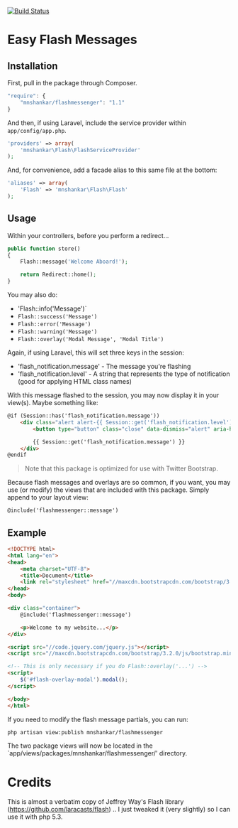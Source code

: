 [![Build Status](https://travis-ci.org/mnshankar/flashmessenger.png)](https://travis-ci.org/mnshankar/flashmessenger)

# Easy Flash Messages

## Installation

First, pull in the package through Composer.

```js
"require": {
    "mnshankar/flashmessenger": "1.1"
}
```

And then, if using Laravel, include the service provider within `app/config/app.php`.

```php
'providers' => array(
    'mnshankar\Flash\FlashServiceProvider'
);
```

And, for convenience, add a facade alias to this same file at the bottom:

```php
'aliases' => array(
    'Flash' => 'mnshankar\Flash\Flash'
);
```

## Usage

Within your controllers, before you perform a redirect...

```php
public function store()
{
    Flash::message('Welcome Aboard!');

    return Redirect::home();
}
```

You may also do:

- 'Flash::info('Message')`
- `Flash::success('Message')`
- `Flash::error('Message')`
- `Flash::warning('Message')`
- `Flash::overlay('Modal Message', 'Modal Title')`

Again, if using Laravel, this will set three keys in the session:

- 'flash_notification.message' - The message you're flashing
- 'flash_notification.level' - A string that represents the type of notification (good for applying HTML class names)

With this message flashed to the session, you may now display it in your view(s). Maybe something like:

```html
@if (Session::has('flash_notification.message'))
    <div class="alert alert-{{ Session::get('flash_notification.level') }}">
        <button type="button" class="close" data-dismiss="alert" aria-hidden="true">&times;</button>

        {{ Session::get('flash_notification.message') }}
    </div>
@endif
```

> Note that this package is optimized for use with Twitter Bootstrap.

Because flash messages and overlays are so common, if you want, you may use (or modify) the views that are included with this package. Simply append to your layout view:

```html
@include('flashmessenger::message')
```

## Example

```html
<!DOCTYPE html>
<html lang="en">
<head>
    <meta charset="UTF-8">
    <title>Document</title>
    <link rel="stylesheet" href="//maxcdn.bootstrapcdn.com/bootstrap/3.2.0/css/bootstrap.min.css">
</head>
<body>

<div class="container">
    @include('flashmessenger::message')

    <p>Welcome to my website...</p>
</div>

<script src="//code.jquery.com/jquery.js"></script>
<script src="//maxcdn.bootstrapcdn.com/bootstrap/3.2.0/js/bootstrap.min.js"></script>

<!-- This is only necessary if you do Flash::overlay('...') -->
<script>
    $('#flash-overlay-modal').modal();
</script>

</body>
</html>
```

If you need to modify the flash message partials, you can run:

```bash
php artisan view:publish mnshankar/flashmessenger
```

The two package views will now be located in the `app/views/packages/mnshankar/flashmessenger/' directory.

# Credits
This is almost a verbatim copy of Jeffrey Way's Flash library (https://github.com/laracasts/flash) .. I just tweaked it (very slightly)  so I can use it with php 5.3.
